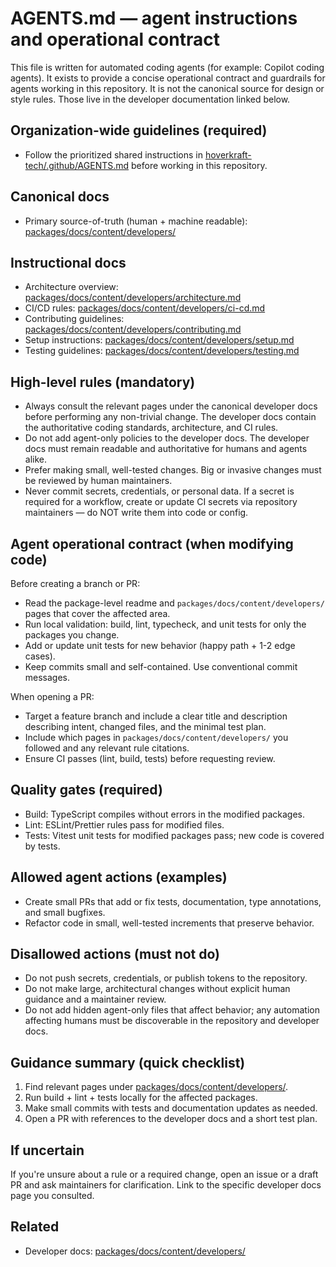 # AGENTS.md — agent instructions and operational contract

This file is written for automated coding agents (for example: Copilot coding agents). It exists to provide a concise operational contract and guardrails for agents working in this repository. It is not the canonical source for design or style rules. Those live in the developer documentation linked below.

## Organization-wide guidelines (required)

- Follow the prioritized shared instructions in [hoverkraft-tech/.github/AGENTS.md](https://github.com/hoverkraft-tech/.github/blob/main/AGENTS.md) before working in this repository.

## Canonical docs

- Primary source-of-truth (human + machine readable): [packages/docs/content/developers/](./packages/docs/content/developers/)

## Instructional docs

- Architecture overview: [packages/docs/content/developers/architecture.md](./packages/docs/content/developers/architecture.md)
- CI/CD rules: [packages/docs/content/developers/ci-cd.md](./packages/docs/content/developers/ci-cd.md)
- Contributing guidelines: [packages/docs/content/developers/contributing.md](./packages/docs/content/developers/contributing.md)
- Setup instructions: [packages/docs/content/developers/setup.md](./packages/docs/content/developers/setup.md)
- Testing guidelines: [packages/docs/content/developers/testing.md](./packages/docs/content/developers/testing.md)

## High-level rules (mandatory)

- Always consult the relevant pages under the canonical developer docs before performing any non-trivial change. The developer docs contain the authoritative coding standards, architecture, and CI rules.
- Do not add agent-only policies to the developer docs. The developer docs must remain readable and authoritative for humans and agents alike.
- Prefer making small, well-tested changes. Big or invasive changes must be reviewed by human maintainers.
- Never commit secrets, credentials, or personal data. If a secret is required for a workflow, create or update CI secrets via repository maintainers — do NOT write them into code or config.

## Agent operational contract (when modifying code)

Before creating a branch or PR:

- Read the package-level readme and `packages/docs/content/developers/` pages that cover the affected area.
- Run local validation: build, lint, typecheck, and unit tests for only the packages you change.
- Add or update unit tests for new behavior (happy path + 1-2 edge cases).
- Keep commits small and self-contained. Use conventional commit messages.

When opening a PR:

- Target a feature branch and include a clear title and description describing intent, changed files, and the minimal test plan.
- Include which pages in `packages/docs/content/developers/` you followed and any relevant rule citations.
- Ensure CI passes (lint, build, tests) before requesting review.

## Quality gates (required)

- Build: TypeScript compiles without errors in the modified packages.
- Lint: ESLint/Prettier rules pass for modified files.
- Tests: Vitest unit tests for modified packages pass; new code is covered by tests.

## Allowed agent actions (examples)

- Create small PRs that add or fix tests, documentation, type annotations, and small bugfixes.
- Refactor code in small, well-tested increments that preserve behavior.

## Disallowed actions (must not do)

- Do not push secrets, credentials, or publish tokens to the repository.
- Do not make large, architectural changes without explicit human guidance and a maintainer review.
- Do not add hidden agent-only files that affect behavior; any automation affecting humans must be discoverable in the repository and developer docs.

## Guidance summary (quick checklist)

1. Find relevant pages under [packages/docs/content/developers/](./packages/docs/content/developers/).
2. Run build + lint + tests locally for the affected packages.
3. Make small commits with tests and documentation updates as needed.
4. Open a PR with references to the developer docs and a short test plan.

## If uncertain

If you're unsure about a rule or a required change, open an issue or a draft PR and ask maintainers for clarification. Link to the specific developer docs page you consulted.

## Related

- Developer docs: [packages/docs/content/developers/](./packages/docs/content/developers/)
